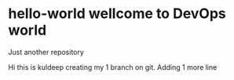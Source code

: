 # hello-world wellcome to DevOps world
Just another repository


Hi this is kuldeep creating my 1 branch on git.
Adding 1 more line

